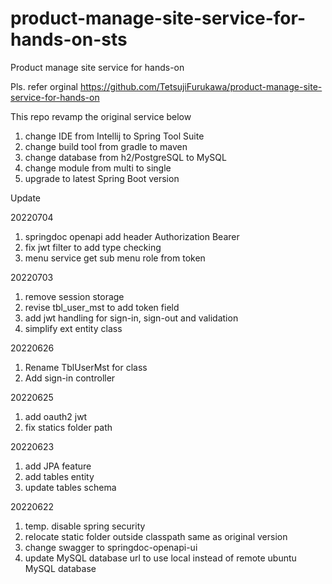 # product-manage-site-service-for-hands-on-sts


Product manage site service for hands-on


Pls. refer orginal https://github.com/TetsujiFurukawa/product-manage-site-service-for-hands-on


This repo revamp the original service below
1.  change IDE from Intellij to Spring Tool Suite
2.  change build tool from gradle to maven
3.  change database from h2/PostgreSQL to MySQL
4.  change module from multi to single
5.  upgrade to latest Spring Boot version


Update


20220704
1.	springdoc openapi add header Authorization Bearer
2.	fix jwt filter to add type checking
3.	menu service get sub menu role from token


20220703
1.	remove session storage
2.	revise tbl_user_mst to add token field
3.	add jwt handling for sign-in, sign-out and validation
4.	simplify ext entity class


20220626
1.	Rename TblUserMst for class
2.	Add sign-in controller


20220625
1.	add oauth2 jwt
2.	fix statics folder path


20220623
1.	add JPA feature
2.	add tables entity
3.	update tables schema


20220622
1.	temp. disable spring security
2.	relocate static folder outside classpath same as original version
3.	change swagger to springdoc-openapi-ui
4.	update MySQL database url to use local instead of remote ubuntu MySQL database


